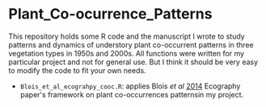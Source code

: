 Plant_Co-ocurrence_Patterns
==========================

This repository holds some R code and the manuscript I wrote to study patterns and dynamics of understory plant co-occurrent patterns in three vegetation types in 1950s and 2000s. All functions were written for my particular project and not for general use. But I think it should be very easy to modify the code to fit your own needs.

- `Blois_et_al_ecograhpy_cooc.R`: applies Blois *et al* [2014](http://onlinelibrary.wiley.com/doi/10.1111/ecog.00779/abstract) Ecography paper's framework on plant co-occurrences patternsin my project.
